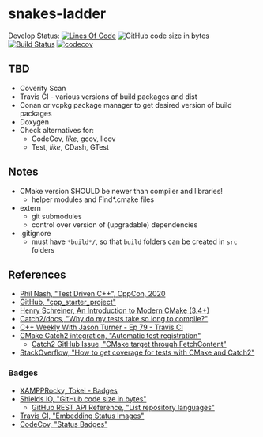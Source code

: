 # snakes-ladder

Develop Status: [![Lines Of Code](https://tokei.rs/b1/github/XAMPPRocky/tokei?category=code)](https://github.com/engrvivs/snakes-ladder) ![GitHub code size in bytes](https://img.shields.io/github/languages/code-size/engrvivs/snakes-ladder) [![Build Status](https://travis-ci.com/engrvivs/snakes-ladder.svg?branch=main)](https://travis-ci.com/engrvivs/snakes-ladder) [![codecov](https://codecov.io/gh/engrvivs/snakes-ladder/branch/main/graph/badge.svg?token=JE2STFBW18)](https://codecov.io/gh/engrvivs/snakes-ladder)

## TBD

- Coverity Scan
- Travis CI - various versions of build packages and dist
- Conan or vcpkg package manager to get desired version of build packages
- Doxygen
- Check alternatives for:
  - CodeCov, *like*, gcov, llcov
  - Test, *like*, CDash, GTest

## Notes

- CMake version SHOULD be newer than compiler and libraries!
  - helper modules and Find*.cmake files
- extern
  - git submodules
  - control over version of (upgradable) dependencies
- .gitignore
  - must have `*build*/`, so that `build` folders can be created in `src` folders

## References

- [Phil Nash, "Test Driven C++", CppCon, 2020](https://www.youtube.com/watch?v=N2gTxeIHMP0)
- [GitHub, "cpp_starter_project"](https://github.com/lefticus/cpp_starter_project)
- [Henry Schreiner, An Introduction to Modern CMake (3.4+)](https://cliutils.gitlab.io/modern-cmake/)
- [Catch2/docs, "Why do my tests take so long to compile?"](https://github.com/catchorg/Catch2/blob/devel/docs/slow-compiles.md#short-answer)
- [C++ Weekly With Jason Turner - Ep 79 - Travis CI](https://youtu.be/3ulKzD2cmSw)
- [CMake Catch2 integration, "Automatic test registration"](https://github.com/catchorg/Catch2/blob/devel/docs/cmake-integration.md#automatic-test-registration)
  - [Catch2 GitHub Issue, "CMake target through FetchContent"](https://github.com/catchorg/Catch2/issues/2103)
- [StackOverflow, "How to get coverage for tests with CMake and Catch2"](https://stackoverflow.com/questions/65603144/how-to-get-coverage-for-tests-with-cmake-and-catch2)

### Badges

- [XAMPPRocky, Tokei - Badges](https://github.com/XAMPPRocky/tokei#excluding-folders)
- [Shields IO, "GitHub code size in bytes"](https://shields.io/category/size)
  - [GitHub REST API Reference, "List repository languages"](https://docs.github.com/en/rest/reference/repos#list-repository-languages)
- [Travis CI, "Embedding Status Images"](https://docs.travis-ci.com/user/status-images/)
- [CodeCov, "Status Badges"](https://docs.codecov.io/docs/status-badges)
